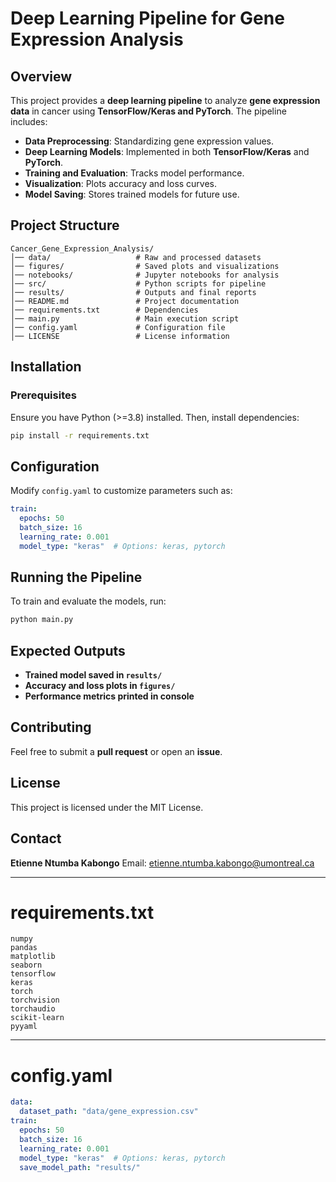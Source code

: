 # Deep Learning Pipeline for Gene Expression Analysis

## Overview
This project provides a **deep learning pipeline** to analyze **gene expression data** in cancer using **TensorFlow/Keras and PyTorch**. The pipeline includes:
- **Data Preprocessing**: Standardizing gene expression values.
- **Deep Learning Models**: Implemented in both **TensorFlow/Keras** and **PyTorch**.
- **Training and Evaluation**: Tracks model performance.
- **Visualization**: Plots accuracy and loss curves.
- **Model Saving**: Stores trained models for future use.

## Project Structure
```
Cancer_Gene_Expression_Analysis/
│── data/                   # Raw and processed datasets
│── figures/                # Saved plots and visualizations
│── notebooks/              # Jupyter notebooks for analysis
│── src/                    # Python scripts for pipeline
│── results/                # Outputs and final reports
│── README.md               # Project documentation
│── requirements.txt        # Dependencies
│── main.py                 # Main execution script
│── config.yaml             # Configuration file
│── LICENSE                 # License information
```

## Installation
### Prerequisites
Ensure you have Python (>=3.8) installed. Then, install dependencies:
```bash
pip install -r requirements.txt
```

## Configuration
Modify `config.yaml` to customize parameters such as:
```yaml
train:
  epochs: 50
  batch_size: 16
  learning_rate: 0.001
  model_type: "keras"  # Options: keras, pytorch
```

## Running the Pipeline
To train and evaluate the models, run:
```bash
python main.py
```

## Expected Outputs
- **Trained model saved in `results/`**
- **Accuracy and loss plots in `figures/`**
- **Performance metrics printed in console**

## Contributing
Feel free to submit a **pull request** or open an **issue**.

## License
This project is licensed under the MIT License.

## Contact
**Etienne Ntumba Kabongo**
Email: [etienne.ntumba.kabongo@umontreal.ca](mailto:etienne.ntumba.kabongo@umontreal.ca)

---

# requirements.txt
```
numpy
pandas
matplotlib
seaborn
tensorflow
keras
torch
torchvision
torchaudio
scikit-learn
pyyaml
```

---

# config.yaml
```yaml
data:
  dataset_path: "data/gene_expression.csv"
train:
  epochs: 50
  batch_size: 16
  learning_rate: 0.001
  model_type: "keras"  # Options: keras, pytorch
  save_model_path: "results/"
```
